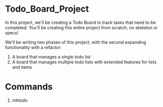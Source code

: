 # Todo_Board_Project
In this project, we'll be creating a Todo Board to track tasks that need to be completed. You'll be creating this entire project from scratch, no skeleton or specs!

We'll be writing two phases of this project, with the second expanding functionality with a refactor:

1. A board that manages a single todo list
2. A board that manages multiple todo lists with extended features for lists and items

# Commands
1. mktodo <title> <deadline> <optional description>
>-   makes a todo with the given information
2. up <index> <optional amount>
>- raises the todo up the list
3. down <index> <optional amount>
>- lowers the todo down the list
4. swap <index_1> <index_2>
>- swaps the position of todos
5. sort
>- sorts the todos by date
6. priority
>- prints the todo at the top of the list
7. print <optional index>
>- prints all todos if no index is provided
>- prints full information of the specified todo if an index is provided
8. quit
>- returns false

### Version 1: One true list
- [x] Phase 1: One true list 
Our first iteration of this project will have the TodoBoard only manage a single List which contains many Items.

### Version 2: So little time, so much todo
- [ ] Phase 2: So little time, so much todo
In this phase of the project, we'll refactor our code to support the following features:

marking items as done
deleting items
managing multiple lists in a single board

## Gameplay - Video
- Version 1: https://www.youtube.com/embed/wb86qFcJQVU"
- Version 2: 

## Example Code
```Ruby
def initialize(title, deadline, description)
    raise "The deadline is an invalid date" if !Item.valid_date?(deadline)
    @title = title
    @deadline = deadline
    @description = description
end
```
## Preview
### Version 1: 
![todo_board-gif](https://media.giphy.com/media/7CmCi8kmhoWLVEytzs/giphy.gif)
### Version 2:

## Tech Used
- Ruby 3.0
- Git 2.30.0
- Github